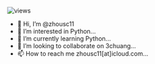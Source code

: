 ![views](https://komarev.com/ghpvc/?username=zhousc11)
- 👋 Hi, I’m @zhousc11
- 👀 I’m interested in Python...
- 🌱 I’m currently learning Python...
- 💞️ I’m looking to collaborate on 3chuang...
- 📫 How to reach me zhousc11[at]icloud.com...

<!---
zhousc11/zhousc11 is a ✨ special ✨ repository because its `README.md` (this file) appears on your GitHub profile.
You can click the Preview link to take a look at your changes.
--->
